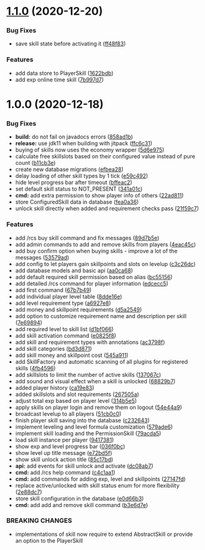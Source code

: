 # [1.1.0](https://github.com/raidcraft/rcskills/compare/v1.0.0...v1.1.0) (2020-12-20)


### Bug Fixes

* save skill state before activating it ([ff48f83](https://github.com/raidcraft/rcskills/commit/ff48f839ffed6e932d20ed4c7c509025f49b943a))


### Features

* add data store to PlayerSkill ([1622bdb](https://github.com/raidcraft/rcskills/commit/1622bdb073c03e339769a7f92878f2203ea4c4c3))
* add exp online time skill ([7b997d7](https://github.com/raidcraft/rcskills/commit/7b997d76a71f0491a06acf5ab21e212eef5fa832))

# 1.0.0 (2020-12-18)


### Bug Fixes

* **build:** do not fail on javadocs errors ([858ad1b](https://github.com/raidcraft/skills/commit/858ad1bdddcbe393cb83a544b169ec42b51223c0))
* **release:** use jdk11 when building with jitpack ([ffc6c31](https://github.com/raidcraft/skills/commit/ffc6c3118fed05074c2264cd6b155760fbff84f5))
* buying of skills now uses the economy wrapper ([5d6e975](https://github.com/raidcraft/skills/commit/5d6e975dc31abd99708d7894ee715445f13c616a))
* calculate free skillslots based on their configured value instead of pure count ([b11cb3e](https://github.com/raidcraft/skills/commit/b11cb3ebd4a2cb4a6de54dd445d2ec62d784b3cf))
* create new database migrations ([efbea28](https://github.com/raidcraft/skills/commit/efbea28b7b05325c79f340ae4eb3f996e34fcd11))
* delay loading of other skill types by 1 tick ([e59c492](https://github.com/raidcraft/skills/commit/e59c4929621fc9c5e557bf2be58fb60f738b995f))
* hide level progress bar after timeout ([bffeac2](https://github.com/raidcraft/skills/commit/bffeac23c982d92914e1ae6fbfdc36b8b8485d7f))
* set default skill status to NOT_PRESENT ([341a01c](https://github.com/raidcraft/skills/commit/341a01c3d44846976d3494431dd7ba0b14318324))
* **cmd:** add extra permission to show player info of others ([22ad811](https://github.com/raidcraft/skills/commit/22ad81187bd73aa05592e3d6923d68d25152c937))
* store ConfiguredSkill data in database ([fea0a36](https://github.com/raidcraft/skills/commit/fea0a36c2a09f0ce044dbe7fc4907fc13ce9f1c2))
* unlock skill directly when added and requirement checks pass ([21f59c7](https://github.com/raidcraft/skills/commit/21f59c72472baf1e54892693211a66ff6b95c4ff))


### Features

* add /rcs buy skill command and fix messages ([89d7b5e](https://github.com/raidcraft/skills/commit/89d7b5e6cfc73e2ee8f22b4f72dc4fa3df381330))
* add admin commands to add and remove skills from players ([4eac45c](https://github.com/raidcraft/skills/commit/4eac45c91c2ee2caddd61f9d712c12506fa75906))
* add buy confirm option when buying skills - improve a lot of the messages ([53579ad](https://github.com/raidcraft/skills/commit/53579ad41a280f3b4df09739be1164e85f0706b2))
* add config to let players gain skillpoints and slots on levelup ([c3c26dc](https://github.com/raidcraft/skills/commit/c3c26dcccb2cf53cdcce034df4c3d5f6ea6dbc7f))
* add database models and basic api ([aa0ca68](https://github.com/raidcraft/skills/commit/aa0ca6853ddffc576e7ccbe1a5fa8f11b7ac1833))
* add default required skill permission based on alias ([bc55156](https://github.com/raidcraft/skills/commit/bc55156b000dcd06f6018fc49ba955e93d690d4e))
* add detailed /rcs command for player information ([edcecc5](https://github.com/raidcraft/skills/commit/edcecc5bf7d8e3fbb29ce3804c3a396a87412be8))
* add first command ([67b7b49](https://github.com/raidcraft/skills/commit/67b7b4936a12892c113e369c57be7bde22d233e8))
* add individual player level table ([8dde16e](https://github.com/raidcraft/skills/commit/8dde16e96f00656f15a3cc78d32ff4c340b77a5f))
* add level requirement type ([a6927e8](https://github.com/raidcraft/skills/commit/a6927e863652c1bf1947d3d874055063f772fa6a))
* add money and skillpoint requirements ([d5a2549](https://github.com/raidcraft/skills/commit/d5a2549949889d7fca39b440d67c3c845d70c597))
* add option to customize requirement name and description per skill ([7e69894](https://github.com/raidcraft/skills/commit/7e6989486b45c5f09428ae21072ee9eb9772b070))
* add required level to skill list ([d1bf066](https://github.com/raidcraft/skills/commit/d1bf06614092987779c8f086f2b14abe18a55bd5))
* add skill activation command ([e0825f8](https://github.com/raidcraft/skills/commit/e0825f84b2b9fe6f5740393df2a299b1e535a33a))
* add skill and requirement types with annotations ([ac3798f](https://github.com/raidcraft/skills/commit/ac3798f4c861c9d6516554e1abe5c51944b7a2d2))
* add skill categories ([bd3d871](https://github.com/raidcraft/skills/commit/bd3d871f04aa77c1e54a91d23996f1a51b41401f))
* add skill money and skillpoint cost ([545a911](https://github.com/raidcraft/skills/commit/545a911392a0aaa537285e1bc76718504151d594))
* add SkillFactory and automatic scanning of all plugins for registered skills ([4fb4596](https://github.com/raidcraft/skills/commit/4fb4596fd4c56f3b141c18425e6e91efc7e04992))
* add skillslots to limit the number of active skills ([137067c](https://github.com/raidcraft/skills/commit/137067c172a195c98330e2199221f7b38b703e52))
* add sound and visual effect when a skill is unlocked ([68829b7](https://github.com/raidcraft/skills/commit/68829b7a2587161818165e38968401e46dc4e126))
* added player history ([ca19e83](https://github.com/raidcraft/skills/commit/ca19e8307daab77b01863d8a873eddaa87cb0d52))
* added skillslots and slot requirements ([267505a](https://github.com/raidcraft/skills/commit/267505ad1fefe97066664bf79d739598fb95d5a6))
* adjust total exp based on player level ([314b5e5](https://github.com/raidcraft/skills/commit/314b5e55273a320fe5e71e4c36df90b9b54dd36e))
* apply skills on player login and remove them on logout ([54e44a9](https://github.com/raidcraft/skills/commit/54e44a933c00c0330ef2bf2ca585eea6ee0903bf))
* broadcast levelup to all players ([51cb0c0](https://github.com/raidcraft/skills/commit/51cb0c0e529b5217c2676d2c197057bf7dd6f7c6))
* finish player skill saving into the database ([c232643](https://github.com/raidcraft/skills/commit/c23264310c97aa01a853a1664271a14d5e4cc628))
* implement leveling and level formula customization ([579ade6](https://github.com/raidcraft/skills/commit/579ade6f699174ecb067be87ed12163f6428ebd7))
* implement skill loading and the PermissionSkill ([79acda5](https://github.com/raidcraft/skills/commit/79acda543b75737d8f08ba34653157f2ccd72927))
* load skill instance per player ([9417381](https://github.com/raidcraft/skills/commit/9417381e63881b612d1af83a605adbc9d2cc4c3e))
* show exp and level progress bar ([036f0bc](https://github.com/raidcraft/skills/commit/036f0bc1a9a18aae90667acf7bbe40dc9ff71b5e))
* show level up title message ([e72bd5f](https://github.com/raidcraft/skills/commit/e72bd5f6002c3944af399e0415c9f398dffdfdb1))
* show skill unlock action title ([85c17bd](https://github.com/raidcraft/skills/commit/85c17bdcea654c403b1f776cbfab16b3b0e60a3b))
* **api:** add events for skill unlock and activate ([dc08ab7](https://github.com/raidcraft/skills/commit/dc08ab70a20abd8d3a377d98f00b81a779c9d9ce))
* **cmd:** add /rcs help command ([c4c1aa1](https://github.com/raidcraft/skills/commit/c4c1aa151196ab0d2a426a3c2dd5acf5bea60e8a))
* **cmd:** add commands for adding exp, level and skillpoints ([27147fd](https://github.com/raidcraft/skills/commit/27147fde2a999ca014a53448f06317c0e3b02231))
* replace active/unlocked with skill status enum for more flexibility ([2e88dc7](https://github.com/raidcraft/skills/commit/2e88dc77aa927f7458e9da67bf68301e66b24ea3))
* store skill configuration in the database ([e0d66b3](https://github.com/raidcraft/skills/commit/e0d66b34242acefb10fc6136da5fe966f9a11a22))
* **cmd:** add add and remove skill command ([b3e6d7e](https://github.com/raidcraft/skills/commit/b3e6d7e6c9a503f533c951204f6353fa0681d4d1))


### BREAKING CHANGES

* implementations of skill now require to extend AbstractSkill or provide an option to the PlayerSkill
